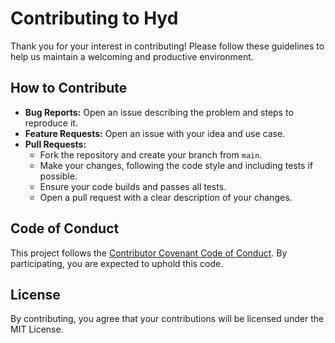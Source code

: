 # Contributing to Hyd

Thank you for your interest in contributing! Please follow these guidelines to help us maintain a welcoming and productive environment.

## How to Contribute

- **Bug Reports:** Open an issue describing the problem and steps to reproduce it.
- **Feature Requests:** Open an issue with your idea and use case.
- **Pull Requests:**
  - Fork the repository and create your branch from `main`.
  - Make your changes, following the code style and including tests if possible.
  - Ensure your code builds and passes all tests.
  - Open a pull request with a clear description of your changes.

## Code of Conduct

This project follows the [Contributor Covenant Code of Conduct](CODE_OF_CONDUCT.md). By participating, you are expected to uphold this code.

## License

By contributing, you agree that your contributions will be licensed under the MIT License.
